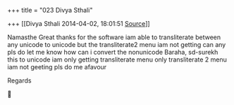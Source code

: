+++
title = "023 Divya Sthali"

+++
[[Divya Sthali	2014-04-02, 18:01:51 [Source](https://groups.google.com/g/samskrita/c/fzOLGvpgqjY)]]



Namasthe Great thanks for the software iam able to transliterate between any unicode to unicode but the transliterate2 menu iam not getting can any pls do let me know how can i convert the nonunicode Baraha, sd-surekh this to unicode iam only getting transliterate menu only transliterate 2 menu iam not geeting pls do me afavour

  

Regards



